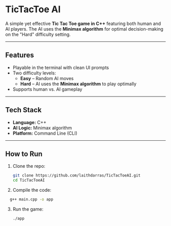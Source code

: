 # TicTacToe AI

A simple yet effective **Tic Tac Toe game in C++** featuring both human and AI players. The AI uses the **Minimax algorithm** for optimal decision-making on the "Hard" difficulty setting.

---

## Features

- Playable in the terminal with clean UI prompts
- Two difficulty levels:
  - **Easy** – Random AI moves
  - **Hard** – AI uses the **Minimax algorithm** to play optimally
- Supports human vs. AI gameplay

---

## Tech Stack

- **Language:** C++
- **AI Logic:** Minimax algorithm
- **Platform:** Command Line (CLI)

---

## How to Run

1. Clone the repo:
   ```bash
   git clone https://github.com/laithdarras/TicTacToeAI.git
   cd TicTacToeAI
   ```
2. Compile the code:
  ```bash
    g++ main.cpp -o app
  ```
3. Run the game:
   ```bash
   ./app
   ```
